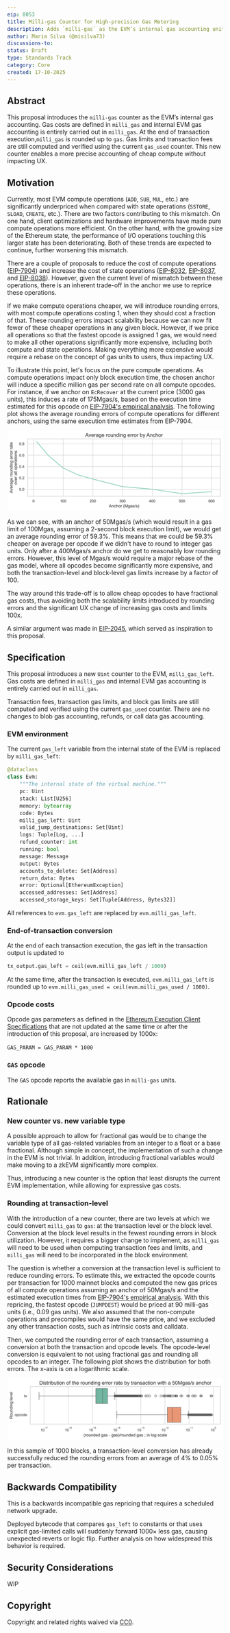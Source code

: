 ```yaml
---
eip: 8053
title: Milli-gas Counter for High-precision Gas Metering
description: Adds `milli-gas` as the EVM’s internal gas accounting unit, reducing rounding errors without impacting UX
author: Maria Silva (@misilva73)
discussions-to: 
status: Draft
type: Standards Track
category: Core
created: 17-10-2025
---
```


## Abstract

This proposal introduces the `milli-gas` counter as the EVM’s internal gas accounting. Gas costs are defined in `milli_gas` and internal EVM gas accounting is entirely carried out in `milli_gas`. At the end of transaction execution,`milli_gas` is rounded up to `gas`. Gas limits and transaction fees are still computed and verified using the current `gas_used` counter. This new counter enables a more precise accounting of cheap compute without impacting UX.

## Motivation

Currently, most EVM compute operations (`ADD`, `SUB`, `MUL`, etc.) are significantly underpriced when compared with state operations (`SSTORE`, `SLOAD`, `CREATE`, etc.). There are two factors contributing to this mismatch. On one hand, client optimizations and hardware improvements have made pure compute operations more efficient. On the other hand, with the growing size of the Ethereum state, the performance of I/O operations touching this larger state has been deteriorating. Both of these trends are expected to continue, further worsening this mismatch.

There are a couple of proposals to reduce the cost of compute operations ([EIP-7904](./eip-7904.md)) and increase the cost of state operations ([EIP-8032](./eip-8032.md), [EIP-8037](./eip-8037.md), and [EIP-8038](./eip-8038.md)). However, given the current level of mismatch between these operations, there is an inherent trade-off in the anchor we use to reprice these operations.

If we make compute operations cheaper, we will introduce rounding errors, with most compute operations costing 1, when they should cost a fraction of that. These rounding errors impact scalability because we can now fit fewer of these cheaper operations in any given block. However, if we price all operations so that the fastest opcode is assigned 1 gas, we would need to make all other operations significantly more expensive, including both compute and state operations. Making everything more expensive would require a rebase on the concept of gas units to users, thus impacting UX.

To illustrate this point, let's focus on the pure compute operations. As compute operations impact only block execution time, the chosen anchor will induce a specific million gas per second rate on all compute opcodes. For instance, if we anchor on `EcRecover` at the current price (3000 gas units), this induces a rate of 175Mgas/s, based on the execution time estimated for this opcode on [EIP-7904's empirical analysis](../assets/eip-7904/gas-cost-estimator-report.pdf). The following plot shows the average rounding errors of compute operations for different anchors, using the same execution time estimates from EIP-7904.

![round_error_by_anchor](../assets/eip-8053/round_error_by_anchor.png)

As we can see, with an anchor of 50Mgas/s (which would result in a gas limit of 100Mgas, assuming a 2-second block execution limit), we would get an average rounding error of 59.3%. This means that we could be 59.3% cheaper on average per opcode if we didn't have to round to integer gas units. Only after a 400Mgas/s anchor do we get to reasonably low rounding errors. However, this level of Mgas/s would require a major rebase of the gas model, where all opcodes become significantly more expensive, and both the transaction-level and block-level gas limits increase by a factor of 100.

The way around this trade-off is to allow cheap opcodes to have fractional gas costs, thus avoiding both the scalability limits introduced by rounding errors and the significant UX change of increasing gas costs and limits 100x.

A similar argument was made in [EIP-2045](./eip-2045.md), which served as inspiration to this proposal.

## Specification

This proposal introduces a new `Uint` counter to the EVM, `milli_gas_left`. Gas costs are defined in `milli_gas` and internal EVM gas accounting is entirely carried out in `milli_gas`.

Transaction fees, transaction gas limits, and block gas limits are still computed and verified using the current `gas_used` counter. There are no changes to blob gas accounting, refunds, or call data gas accounting.

### EVM environment

The current `gas_left` variable from the internal state of the EVM is replaced by `milli_gas_left`:

```python
@dataclass
class Evm:
    """The internal state of the virtual machine."""
    pc: Uint
    stack: List[U256]
    memory: bytearray
    code: Bytes
    milli_gas_left: Uint
    valid_jump_destinations: Set[Uint]
    logs: Tuple[Log, ...]
    refund_counter: int
    running: bool
    message: Message
    output: Bytes
    accounts_to_delete: Set[Address]
    return_data: Bytes
    error: Optional[EthereumException]
    accessed_addresses: Set[Address]
    accessed_storage_keys: Set[Tuple[Address, Bytes32]]
```

All references to `evm.gas_left` are replaced by `evm.milli_gas_left`.

### End-of-transaction conversion

At the end of each transaction execution, the gas left in the transaction output is updated to

```python
tx_output.gas_left = ceil(evm.milli_gas_left / 1000)
```

At the same time, after the transaction is executed, `evm.milli_gas_left` is rounded up to `evm.milli_gas_used = ceil(evm.milli_gas_used / 1000)`.

### Opcode costs

Opcode gas parameters as defined in the [Ethereum Execution Client Specifications](https://github.com/ethereum/execution-specs/blob/forks/osaka/src/ethereum/forks/osaka/vm/gas.py) that are not updated at the same time or after the introduction of this proposal, are increased by 1000x:

`GAS_PARAM = GAS_PARAM * 1000`

### `GAS` opcode

The `GAS` opcode reports the available gas in `milli-gas` units.

## Rationale

### New counter vs. new variable type

A possible approach to allow for fractional gas would be to change the variable type of all gas-related variables from an integer to a float or a base fractional. Although simple in concept, the implementation of such a change in the EVM is not trivial. In addition, introducing fractional variables would make moving to a zkEVM significantly more complex.

Thus, introducing a new counter is the option that least disrupts the current EVM implementation, while allowing for expressive gas costs.

### Rounding at transaction-level

With the introduction of a new counter, there are two levels at which we could convert `milli_gas` to `gas`: at the transaction level or the block level. Conversion at the block level results in the fewest rounding errors in block utilization. However, it requires a bigger change to implement, as `milli_gas` will need to be used when computing transaction fees and limits, and `milli_gas` will need to be incorporated in the block environment.

The question is whether a conversion at the transaction level is sufficient to reduce rounding errors. To estimate this, we extracted the opcode counts per transaction for 1000 mainnet blocks and computed the new gas prices of all compute operations assuming an anchor of 50Mgas/s and the estimated execution times from [EIP-7904's empirical analysis](../assets/eip-7904/gas-cost-estimator-report.pdf). With this repricing, the fastest opcode (`JUMPDEST`) would be priced at 90 milli-gas units (i.e., 0.09 gas units). We also assumed that the non-compute operations and precompiles would have the same price, and we excluded any other transaction costs, such as intrinsic costs and calldata.

Then, we computed the rounding error of each transaction, assuming a conversion at both the transaction and opcode levels. The opcode-level conversion is equivalent to not using fractional gas and rounding all opcodes to an integer. The following plot shows the distribution for both errors. The x-axis is on a logarithmic scale.

![round_error_by_anchor](../assets/eip-8053/round_err_tx.png)

In this sample of 1000 blocks, a transaction-level conversion has already successfully reduced the rounding errors from an average of 4% to 0.05% per transaction.

## Backwards Compatibility

This is a backwards incompatible gas repricing that requires a scheduled network upgrade.

Deployed bytecode that compares `gas_left` to constants or that uses explicit gas-limited calls will suddenly forward 1000× less gas, causing unexpected reverts or logic flip. Further analysis on how widespread this behavior is required.

## Security Considerations

WIP

## Copyright

Copyright and related rights waived via [CC0](../LICENSE.md).
